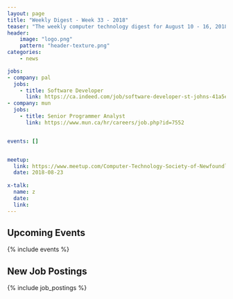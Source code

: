 ```yaml
---
layout: page
title: "Weekly Digest - Week 33 - 2018"
teaser: "The weekly computer technology digest for August 10 - 16, 2018"
header:
    image: "logo.png"
    pattern: "header-texture.png"
categories:
    - news

jobs:
- company: pal
  jobs:
    - title: Software Developer
      link: https://ca.indeed.com/job/software-developer-st-johns-41a5e3bf4816e61a
- company: mun
  jobs:
    - title: Senior Programmer Analyst
      link: https://www.mun.ca/hr/careers/job.php?id=7552


events: []


meetup:
  link: https://www.meetup.com/Computer-Technology-Society-of-Newfoundland-and-Labrador/events/rpdzmpyxlbfc/
  date: 2018-08-23
  
x-talk:
  name: z
  date: 
  link: 
---
```


## Upcoming Events
{% include events %}

## New Job Postings
{% include job_postings %}
